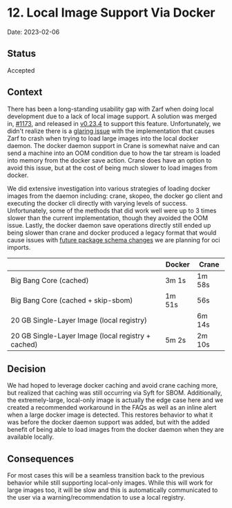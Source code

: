 # 12. Local Image Support Via Docker

Date: 2023-02-06

## Status

Accepted

## Context

There has been a long-standing usability gap with Zarf when doing local development due to a lack of local image support. A solution was merged in, [#1173](https://github.com/defenseunicorns/zarf/pull/1173), and released in [v0.23.4](https://github.com/defenseunicorns/zarf/releases/tag/v0.23.4) to support this feature. Unfortunately, we didn't realize there is a [glaring issue](https://github.com/defenseunicorns/zarf/issues/1214) with the implementation that causes Zarf to crash when trying to load large images into the local docker daemon.  The docker daemon support in Crane is somewhat naive and can send a machine into an OOM condition due to how the tar stream is loaded into memory from the docker save action. Crane does have an option to avoid this issue, but at the cost of being much slower to load images from docker.

We did extensive investigation into various strategies of loading docker images from the daemon including: crane, skopeo, the docker go client and executing the docker cli directly with varying levels of success. Unfortunately, some of the methods that did work well were up to 3 times slower than the current implementation, though they avoided the OOM issue. Lastly, the docker daemon save operations directly still ended up being slower than crane and docker produced a legacy format that would cause issues with [future package schema changes](https://github.com/defenseunicorns/zarf/issues/1319) we are planning for oci imports.

|                                                    | **Docker** | **Crane** |
| -------------------------------------------------- | ---------- | --------- |
| Big Bang Core (cached)                             | 3m 1s      | 1m 58s    |
| Big Bang Core (cached + skip-sbom)                 | 1m 51s     | 56s       |
| 20 GB Single-Layer Image (local registry)          |            | 6m 14s    |
| 20 GB Single-Layer Image (local registry + cached) | 5m 2s      | 2m 10s    |

## Decision

We had hoped to leverage docker caching and avoid crane caching more, but realized that caching was still occurring via Syft for SBOM. Additionally, the extremely-large, local-only image is actually the edge case here and we created a recommended workaround in the FAQs as well as an inline alert when a large docker image is detected. This restores behavior to what it was before the docker daemon support was added, but with the added benefit of being able to load images from the docker daemon when they are available locally.

## Consequences

For most cases this will be a seamless transition back to the previous behavior while still supporting local-only images. While this will work for large images too, it will be slow and this is automatically communicated to the user via a warning/recommendation to use a local registry.
